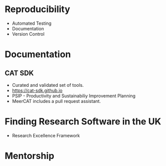 # Reproducibility

- Automated Testing
- Documentation
- Version Control

# Documentation

## CAT SDK

- Curated and validated set of tools.
- https://cat-sdk.github.io
- PSIP - Productivity and Sustainabiliy Improvement Planning
- MeerCAT includes a pull request assistant.

# Finding Research Software in the UK

- Research Excellence Framework

# Mentorship
